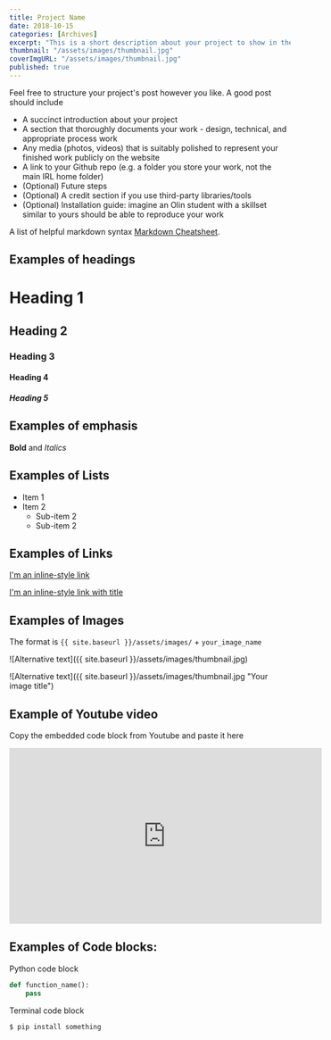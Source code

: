 ```yaml
---
title: Project Name
date: 2018-10-15
categories: [Archives]
excerpt: "This is a short description about your project to show in the project listing page."
thumbnail: "/assets/images/thumbnail.jpg"
coverImgURL: "/assets/images/thumbnail.jpg"
published: true
---
```


Feel free to structure your project's post however you like. A good post should include
- A succinct introduction about your project
- A section that thoroughly documents your work - design, technical, and appropriate process work
- Any media (photos, videos) that is suitably polished to represent your finished work publicly on the website
- A link to your Github repo (e.g. a folder you store your work, not the main IRL home folder)
- (Optional) Future steps
- (Optional) A credit section if you use third-party libraries/tools
- (Optional) Installation guide: imagine an Olin student with a skillset similar to yours should be able to reproduce your work

A list of helpful markdown syntax [Markdown Cheatsheet](https://github.com/adam-p/markdown-here/wiki/Markdown-Cheatsheet).

## Examples of headings
# Heading 1

## Heading 2

### Heading 3

#### Heading 4

##### Heading 5

## Examples of emphasis
**Bold** and _Italics_

## Examples of Lists
* Item 1
* Item 2
  * Sub-item 2
  * Sub-item 2

## Examples of Links

[I'm an inline-style link](https://www.google.com)

[I'm an inline-style link with title](https://www.google.com "Google's Homepage")

## Examples of Images
The format is `{{ site.baseurl }}/assets/images/` + `your_image_name`

![Alternative text]({{ site.baseurl }}/assets/images/thumbnail.jpg)

![Alternative text]({{ site.baseurl }}/assets/images/thumbnail.jpg "Your image title")

## Example of Youtube video
Copy the embedded code block from Youtube and paste it here
<iframe width="560" height="315" src="https://www.youtube.com/embed/DGbLDu6VkR0" frameborder="0" allow="autoplay; encrypted-media" allowfullscreen></iframe>

## Examples of Code blocks:
Python code block
```python
def function_name():
    pass
```
Terminal code block
``` console
$ pip install something
```
